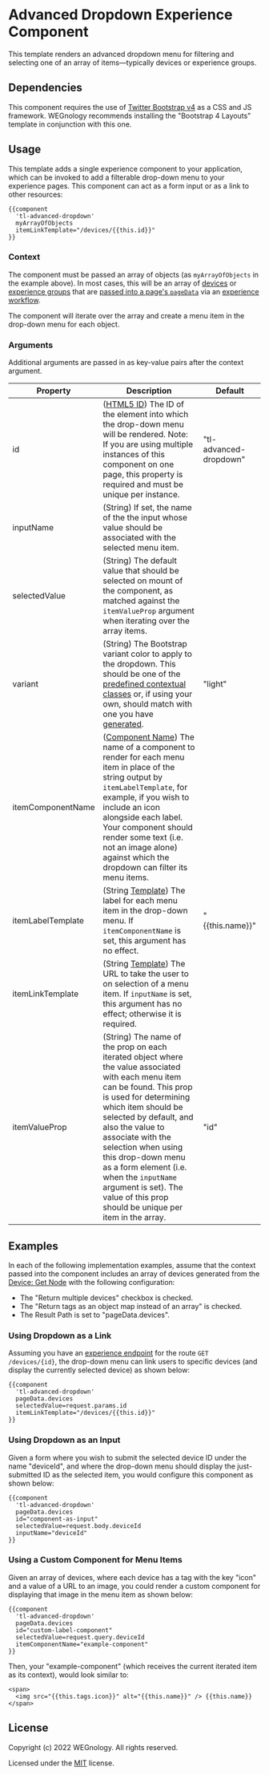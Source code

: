# Advanced Dropdown Experience Component

This template renders an advanced dropdown menu for filtering and selecting one of an array of items—typically devices or experience groups.

## Dependencies

This component requires the use of [Twitter Bootstrap v4](https://getbootstrap.com) as a CSS and JS framework. WEGnology recommends installing the "Bootstrap 4 Layouts" template in conjunction with this one.

## Usage

This template adds a single experience component to your application, which can be invoked to add a filterable drop-down menu to your experience pages. This component can act as a form input or as a link to other resources:

```
{{component
  'tl-advanced-dropdown'
  myArrayOfObjects
  itemLinkTemplate="/devices/{{this.id}}"
}}
```

### Context 

The component must be passed an array of objects (as `myArrayOfObjects` in the example above). In most cases, this will be an array of [devices](https://docs.app.wnology.io/devices/overview/) or [experience groups](https://docs.app.wnology.io/experiences/groups/) that are [passed into a page's `pageData`](https://docs.app.wnology.io/workflows/outputs/endpoint-reply/#reply-type) via an [experience workflow](https://docs.app.wnology.io/workflows/experience-workflows/).

The component will iterate over the array and create a menu item in the drop-down menu for each object.

### Arguments

Additional arguments are passed in as key-value pairs after the context argument.

| Property          | Description                                                                                                                                                                                                                                                                                                                                                                                                | Default                |
|-------------------|------------------------------------------------------------------------------------------------------------------------------------------------------------------------------------------------------------------------------------------------------------------------------------------------------------------------------------------------------------------------------------------------------------|------------------------|
| id                | ([HTML5 ID](https://developer.mozilla.org/en-US/docs/Web/HTML/Global_attributes/id)) The ID of the element into which the drop-down menu will be rendered. Note: If you are using multiple instances of this component on one page, this property is required and must be unique per instance.                                                                                                       | "tl-advanced-dropdown" |
| inputName         | (String) If set, the name of the the input whose value should be associated with the selected menu item.                                                                                                                                                                                                                                                                                                   |                        |
| selectedValue     | (String) The default value that should be selected on mount of the component, as matched against the `itemValueProp` argument when iterating over the array items.                                                                                                                                                                                                                                         |                        |
| variant           | (String) The Bootstrap variant color to apply to the dropdown. This should be one of the [predefined contextual classes](https://getbootstrap.com/docs/4.5/utilities/colors/) or, if using your own, should match with one you have [generated](https://getbootstrap.com/docs/4.5/getting-started/theming/).                                                                                               | "light"                |
| itemComponentName | ([Component Name](https://docs.app.wnology.io/experiences/views/#components)) The name of a component to render for each menu item in place of the string output by `itemLabelTemplate`, for example, if you wish to include an icon alongside each label. Your component should render some text (i.e. not an image alone) against which the dropdown can filter its menu items.                            |                        |
| itemLabelTemplate | (String [Template](https://docs.app.wnology.io/workflows/accessing-payload-data/#string-templates)) The label for each menu item in the drop-down menu. If `itemComponentName` is set, this argument has no effect.                                                                                                                                                                                                  | "{{this.name}}"        |
| itemLinkTemplate  | (String [Template](https://docs.app.wnology.io/workflows/accessing-payload-data/#string-templates)) The URL to take the user to on selection of a menu item. If `inputName` is set, this argument has no effect; otherwise it is required.                                                                                                                                                                 |                        |
| itemValueProp     | (String) The name of the prop on each iterated object where the value associated with each menu item can be found. This prop is used for determining which item should be selected by default, and also the value to associate with the selection when using this drop-down menu as a form element (i.e. when the `inputName` argument is set). The value of this prop should be unique per item in the array. | "id"                   |

## Examples

In each of the following implementation examples, assume that the context passed into the component includes an array of devices generated from the [Device: Get Node](https://docs.app.wnology.io/workflows/data/get-device/) with the following configuration:
- The "Return multiple devices" checkbox is checked.
- The "Return tags as an object map instead of an array" is checked.
- The Result Path is set to "pageData.devices".

### Using Dropdown as a Link

Assuming you have an [experience endpoint](https://docs.app.wnology.io/experiences/endpoints/) for the route `GET /devices/{id}`, the drop-down menu can link users to specific devices (and display the currently selected device) as shown below:

```
{{component
  'tl-advanced-dropdown'
  pageData.devices
  selectedValue=request.params.id
  itemLinkTemplate="/devices/{{this.id}}"
}}
```

### Using Dropdown as an Input

Given a form where you wish to submit the selected device ID under the name "deviceId", and where the drop-down menu should display the just-submitted ID as the selected item, you would configure this component as shown below:

```
{{component
  'tl-advanced-dropdown'
  pageData.devices
  id="component-as-input"
  selectedValue=request.body.deviceId
  inputName="deviceId"
}}
```

### Using a Custom Component for Menu Items

Given an array of devices, where each device has a tag with the key "icon" and a value of a URL to an image, you could render a custom component for displaying that image in the menu item as shown below:
```
{{component
  'tl-advanced-dropdown'
  pageData.devices
  id="custom-label-component"
  selectedValue=request.query.deviceId
  itemComponentName="example-component"
}}
```

Then, your "example-component" (which receives the current iterated item as its context), would look similar to:

```
<span>
  <img src="{{this.tags.icon}}" alt="{{this.name}}" /> {{this.name}}
</span>
```

## License

Copyright (c) 2022 WEGnology. All rights reserved.

Licensed under the [MIT](https://github.com/WEGnology/wegnology-templates/blob/master/LICENSE.txt) license.